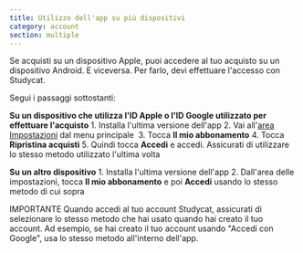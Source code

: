 ```yaml
---
title: Utilizzo dell'app su più dispositivi
category: account
section: multiple 
---
```

Se acquisti su un dispositivo Apple, puoi accedere al tuo acquisto su un dispositivo Android. E viceversa. Per farlo, devi effettuare l'accesso con Studycat.

Segui i passaggi sottostanti:

**Su un dispositivo che utilizza l'ID Apple o l'ID Google utilizzato per effettuare l'acquisto** 
1\. Installa l'ultima versione dell'app 
2\. Vai all'[area Impostazioni](https://help.Studycat.com/hc/en-us/articles/34518228622105) dal menu principale  
3\. Tocca **Il mio abbonamento** 
4\. Tocca **Ripristina acquisti** 
5\. Quindi tocca **Accedi** e accedi. Assicurati di utilizzare lo stesso metodo utilizzato l'ultima volta

**Su un altro dispositivo** 
1\. Installa l'ultima versione dell'app 
2\. Dall'area delle impostazioni, tocca **Il mio abbonamento** e poi **Accedi** usando lo stesso metodo di cui sopra

IMPORTANTE
Quando accedi al tuo account Studycat, assicurati di selezionare lo stesso metodo che hai usato quando hai creato il tuo account. Ad esempio, se hai creato il tuo account usando "Accedi con Google", usa lo stesso metodo all'interno dell'app.